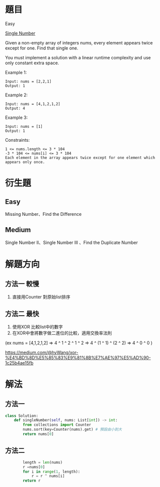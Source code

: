 # 題目
Easy

[Single Number](https://leetcode.com/problems/single-number/)

Given a non-empty array of integers nums, every element appears twice except for one. Find that single one.

You must implement a solution with a linear runtime complexity and use only constant extra space.


Example 1:
```
Input: nums = [2,2,1]
Output: 1
```

Example 2:
```
Input: nums = [4,1,2,1,2]
Output: 4
```

Example 3:
```
Input: nums = [1]
Output: 1
```

Constraints:
```
1 <= nums.length <= 3 * 104
-3 * 104 <= nums[i] <= 3 * 104
Each element in the array appears twice except for one element which appears only once.
```
# 衍生題
## Easy

Missing Number、Find the Difference

## Medium
Single Number II、Single Number III 、Find the Duplicate Number


# 解題方向
## 方法一 較慢
1. 直接用Counter 對原始list排序

## 方法二 最快
1. 使用XOR 比較list中的數字
2. 在XOR中會將數字做二進位的比較，適用交換率法則

(ex nums = [4,1,2,1,2] => 4 ^ 1 ^ 2 ^ 1 ^ 2 => 4 ^ (1 ^ 1) ^ (2 ^ 2) => 4 ^ 0 ^ 0 )

https://medium.com/@hyWang/xor-%E4%BD%8D%E5%85%83%E9%81%8B%E7%AE%97%E5%AD%90-1c25b4ae15fb

# 解法

## 方法一
```python
class Solution:
    def singleNumber(self, nums: List[int]) -> int:
        from collections import Counter
        nums.sort(key=Counter(nums).get) # 預設由小到大
        return nums[0] 
```

## 方法二
```python
        length = len(nums)
        r =nums[0]
        for i in range(1, length):
            r = r ^ nums[i] 
        return r
```

